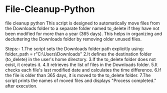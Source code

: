# File-Cleanup-Python
file cleanup python
This script is designed to automatically move files from the Downloads folder to a separate folder named to_delete if they have not been modified for more than a year (365 days). This helps in organizing and decluttering the Downloads folder by removing older unused files.

Steps:-
1.The script sets the Downloads folder path explicitly using:
folder_path = r"C:\\Users\\Downloads"
2.It defines the destination folder (to_delete) in the user's home directory.
3.If the to_delete folder does not exist, it creates it.
4.It retrieves the list of files in the Downloads folder.
5.It checks each file's last modified date and calculates the time difference.
6.If the file is older than 365 days, it is moved to the to_delete folder.
7.The script prints the names of moved files and displays "Process completed." after execution.
